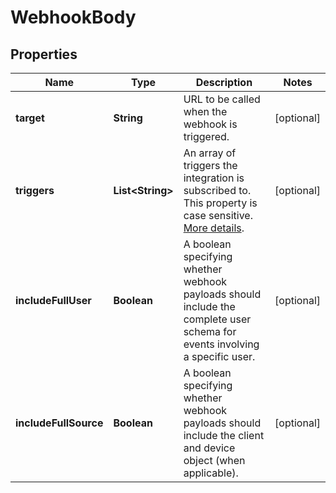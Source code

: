 

# WebhookBody

## Properties

Name | Type | Description | Notes
------------ | ------------- | ------------- | -------------
**target** | **String** | URL to be called when the webhook is triggered. |  [optional]
**triggers** | **List&lt;String&gt;** | An array of triggers the integration is subscribed to. This property is case sensitive. [More details](https://developer.zendesk.com/api-reference/conversations/#section/Webhook-Triggers). |  [optional]
**includeFullUser** | **Boolean** | A boolean specifying whether webhook payloads should include the complete user schema for events involving a specific user. |  [optional]
**includeFullSource** | **Boolean** | A boolean specifying whether webhook payloads should include the client and device object (when applicable). |  [optional]



